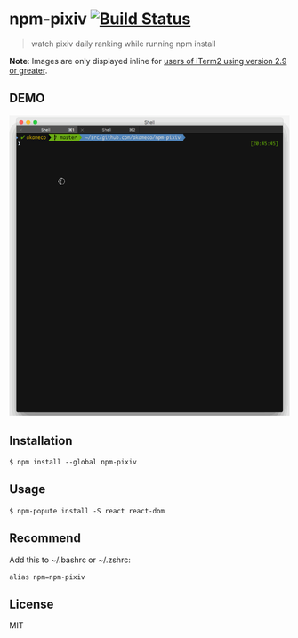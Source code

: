 # npm-pixiv [![Build Status](https://travis-ci.org/akameco/npm-pixiv.svg?branch=master)](https://travis-ci.org/akameco/npm-pixiv)

> watch pixiv daily ranking while running npm install

**Note**: Images are only displayed inline for [users of iTerm2 using version 2.9 or greater](https://www.iterm2.com/images.html).

## DEMO

![npm-pixiv](media/npm-pixiv.gif)

## Installation

```
$ npm install --global npm-pixiv 
```

## Usage

```
$ npm-popute install -S react react-dom
```

## Recommend

Add this to ~/.bashrc or ~/.zshrc:

```
alias npm=npm-pixiv
```


## License

MIT

